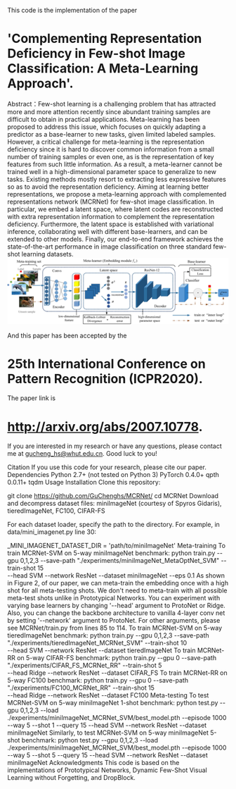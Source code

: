 This code is the implementation of the paper 
# 'Complementing Representation Deficiency in Few-shot Image Classification: A Meta-Learning Approach'.
Abstract：Few-shot learning is a challenging problem that has attracted more and more attention recently since abundant training samples are difficult to obtain in practical applications. Meta-learning has been proposed to address this issue, which focuses on quickly adapting a predictor as a base-learner to new tasks, given limited labeled samples. However, a critical challenge for meta-learning is the representation deficiency since it is hard to discover common information from a small number of training samples or even one, as is the representation of key features from such little information. As a result, a meta-learner cannot be trained well in a high-dimensional parameter space to generalize to new tasks. Existing methods mostly resort to extracting less expressive features so as to avoid the representation deficiency. Aiming at learning better representations, we propose a meta-learning approach with complemented representations network (MCRNet) for few-shot image classification. In particular, we embed a latent space, where latent codes are reconstructed with extra representation information to complement the representation deficiency. Furthermore, the latent space is established with variational inference, collaborating well with different base-learners, and can be extended to other models. Finally, our end-to-end framework achieves the state-of-the-art performance in image classification on three standard few-shot learning datasets.
![image](https://github.com/GuChenghs/MCRNet/blob/master/data/overview.png)

And this paper has been accepted by the 
# 25th International Conference on Pattern Recognition (ICPR2020).
The paper link is 
# http://arxiv.org/abs/2007.10778. 
If you are interested in my research or have any questions, please contact me at gucheng_hs@whut.edu.cn.
Good luck to you!

Citation
If you use this code for your research, please cite our paper.
Dependencies
Python 2.7+ (not tested on Python 3)
PyTorch 0.4.0+
qpth 0.0.11+
tqdm
Usage
Installation
Clone this repository:

git clone https://github.com/GuChenghs/MCRNet/
cd MCRNet
Download and decompress dataset files: miniImageNet (courtesy of Spyros Gidaris), tieredImageNet, FC100, CIFAR-FS

For each dataset loader, specify the path to the directory. For example, in data/mini_imagenet.py line 30:

_MINI_IMAGENET_DATASET_DIR = 'path/to/miniImageNet'
Meta-training
To train MCRNet-SVM on 5-way miniImageNet benchmark:
python train.py --gpu 0,1,2,3 --save-path "./experiments/miniImageNet_MetaOptNet_SVM" --train-shot 15 \
--head SVM --network ResNet --dataset miniImageNet --eps 0.1
As shown in Figure 2, of our paper, we can meta-train the embedding once with a high shot for all meta-testing shots. We don't need to meta-train with all possible meta-test shots unlike in Prototypical Networks.
You can experiment with varying base learners by changing '--head' argument to ProtoNet or Ridge. Also, you can change the backbone architecture to vanilla 4-layer conv net by setting '--network' argument to ProtoNet. For other arguments, please see MCRNet/train.py from lines 85 to 114.
To train MCRNet-SVM on 5-way tieredImageNet benchmark:
python train.py --gpu 0,1,2,3 --save-path "./experiments/tieredImageNet_MCRNet_SVM" --train-shot 10 \
--head SVM --network ResNet --dataset tieredImageNet
To train MCRNet-RR on 5-way CIFAR-FS benchmark:
python train.py --gpu 0 --save-path "./experiments/CIFAR_FS_MCRNet_RR" --train-shot 5 \
--head Ridge --network ResNet --dataset CIFAR_FS
To train MCRNet-RR on 5-way FC100 benchmark:
python train.py --gpu 0 --save-path "./experiments/FC100_MCRNet_RR" --train-shot 15 \
--head Ridge --network ResNet --dataset FC100
Meta-testing
To test MCRNet-SVM on 5-way miniImageNet 1-shot benchmark:
python test.py --gpu 0,1,2,3 --load ./experiments/miniImageNet_MCRNet_SVM/best_model.pth --episode 1000 \
--way 5 --shot 1 --query 15 --head SVM --network ResNet --dataset miniImageNet
Similarly, to test MCRNet-SVM on 5-way miniImageNet 5-shot benchmark:
python test.py --gpu 0,1,2,3 --load ./experiments/miniImageNet_MCRNet_SVM/best_model.pth --episode 1000 \
--way 5 --shot 5 --query 15 --head SVM --network ResNet --dataset miniImageNet
Acknowledgments
This code is based on the implementations of Prototypical Networks, Dynamic Few-Shot Visual Learning without Forgetting, and DropBlock.
